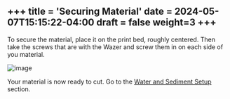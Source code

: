 +++
title = 'Securing Material'
date = 2024-05-07T15:15:22-04:00
draft = false
weight=3
+++
---

To secure the material, place it on the print bed, roughly centered. Then take the screws that are with the Wazer and screw them in on each side of you material.



![image](/images/279.jpg)



Your material is now ready to cut. Go to the [Water and Sediment Setup](https://cid.friendscentral.org/wazer/setup/index.html) section.
